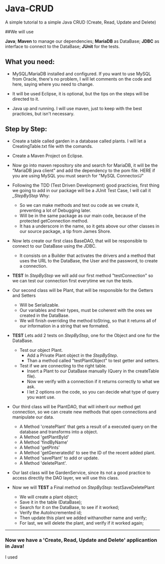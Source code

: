 # Java-CRUD                               
A simple tutorial to a simple Java CRUD (Create, Read, Update and Delete)

##We will use 

   **Java**;
   **Maven** to manage our dependencies;
   **MariaDB** as DataBase;
   **JDBC** as interface to connect to the DataBase;
   **JUnit** for the tests.



## What you need:
	
  * MySQL/MariaDB installed and configured. If you want to use MySQL from Oracle,
  there's no problem, I will let comments on the code and here, saying where you need to change.

  * It will be used Eclipse, it is optional, but the tips on the steps will be directed to it.

  * Java up and running. I will use maven, just to keep with the best practicies, but isn't necessary.


 
## Step by Step:
  * Create a table called garden in a database called plants. I will let a CreatingTable.txt file with the comands.

  * Create a Maven Project on Eclipse.

  * Now go into maven repository site and search for MariaDB, it will be the
  "MariaDB java client" and add the dependency to the pom file.
  HERE if you are using MySQL you must search for "MySQL Connector/J"

  * Following the TDD (Test Driven Development) good practicies, first thing we going to add in our package will be a JUnit Test Case, I will call it *_StepByStep* 
   Why:
    - So we can make methods and test ou code as we create it, preventing a lot of Debugging later.
    - Will be in the same package as our main code, because of the protected  getConnection method.
    - It has a underscore in the name, so it gets above our other classes in our source package, a tip from James Shore.

  * Now lets create our first class BaseDAO, that will be responsible to connect to our DataBase using the JDBC.
    - It consists on a Builder that activates the drivers and a method that uses the URL to the DataBase, the User and the password, to create a connection.

  * **TEST** In _StepByStep_ we will add our first method "testConnection" so we can test our connection first everytime we run the tests.


  * Our second class will be Plant, that will be responsible for the Getters and Setters
    - Will be Serializable.
    - Our variables and their types, must be coherent with the ones we created in the DataBase.
    - We will finish overriding the method toString, so that it returns all of our information in a string that we formated.

  * **TEST** Lets add 2 tests on _StepByStep_, one for the Object and one for the DataBase.
      - Test our object Plant.
        - Add a Private Plant object in the _StepByStep_.
        - Than a method called "testPlantObject" to test getter and setters.
      - Test if we are connecting to the right table.
        - Insert a Plant to our DataBase manually (Query in the createTable file).
        - Now we verify with a connection if it returns correctly to what we ask.
        - I let 2 options on the code, so you can decide what type of query you want use.

  * Our third class will be PlantDAO, that will inherit our method get connection, so we can create new methods that open connections and manipulate our data.
    - A Method 'createPlant' that gets a result of a executed query on the database and transforms into a object.
    - A Method 'getPlantById'
    - A Method 'findByName'
    - A Method 'getPlnts'
    - A Method 'getGeneratedId' to see the ID of the recent added plant.
    - A Method 'savePlant' to add or update.
    - A Method 'deletePlant'.

  * Our last class will be GardenService, since its not a good practice to access directily the DAO layer, we will use this class.  


  * Now we will **TEST** a Final method on _StepByStep_: testSaveDeletePlant 
    - We will create a plant object;
    - Save it in the table (DataBase);
    - Search for it on the DataBase, to see if it worked;
    - Verify the AutoIncremented id;
    - Then update this plant we added withanother name and verify;
    - For last, we will delete the plant, and verify if it worked again;


------
### Now we have a 'Create, Read, Update and Delete' applicantion in Java!
I used 
 


	
